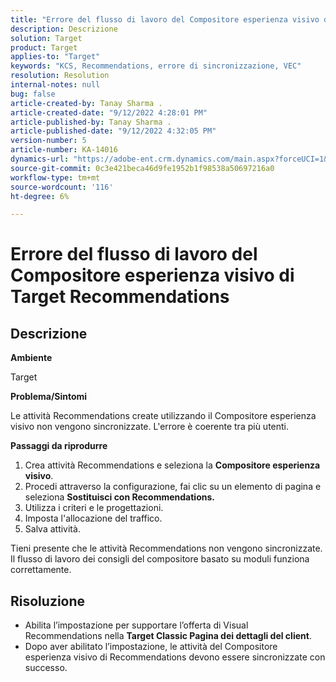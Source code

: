```yaml
---
title: "Errore del flusso di lavoro del Compositore esperienza visivo di Recommendations di Target"
description: Descrizione
solution: Target
product: Target
applies-to: "Target"
keywords: "KCS, Recommendations, errore di sincronizzazione, VEC"
resolution: Resolution
internal-notes: null
bug: false
article-created-by: Tanay Sharma .
article-created-date: "9/12/2022 4:28:01 PM"
article-published-by: Tanay Sharma .
article-published-date: "9/12/2022 4:32:05 PM"
version-number: 5
article-number: KA-14016
dynamics-url: "https://adobe-ent.crm.dynamics.com/main.aspx?forceUCI=1&pagetype=entityrecord&etn=knowledgearticle&id=4bbfbbd8-b732-ed11-9db1-002248086735"
source-git-commit: 0c3e421beca46d9fe1952b1f98538a50697216a0
workflow-type: tm+mt
source-wordcount: '116'
ht-degree: 6%

---
```


# Errore del flusso di lavoro del Compositore esperienza visivo di Target Recommendations

## Descrizione


<b>Ambiente</b>

Target



<b>Problema/Sintomi</b>

Le attività Recommendations create utilizzando il Compositore esperienza visivo non vengono sincronizzate. L&#39;errore è coerente tra più utenti.

<b>Passaggi da riprodurre</b>

1. Crea attività Recommendations e seleziona la <b>Compositore esperienza visivo</b>.
2. Procedi attraverso la configurazione, fai clic su un elemento di pagina e seleziona <b>Sostituisci con Recommendations.</b>
3. Utilizza i criteri e le progettazioni.
4. Imposta l&#39;allocazione del traffico.
5. Salva attività.




Tieni presente che le attività Recommendations non vengono sincronizzate. Il flusso di lavoro dei consigli del compositore basato su moduli funziona correttamente.


## Risoluzione


- Abilita l’impostazione per supportare l’offerta di Visual Recommendations nella <b>Target Classic </b> <b>Pagina dei dettagli del client</b>.
- Dopo aver abilitato l’impostazione, le attività del Compositore esperienza visivo di Recommendations devono essere sincronizzate con successo.



